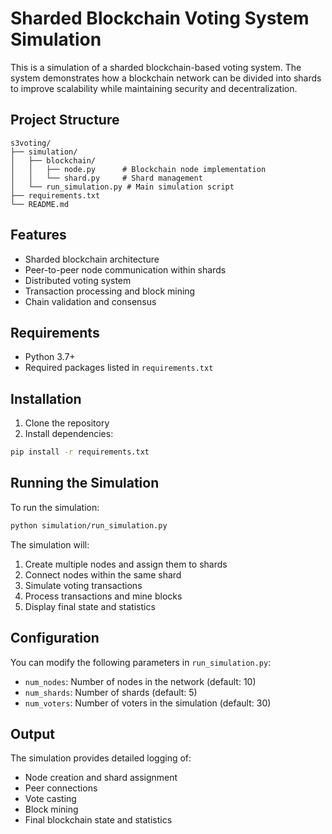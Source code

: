 # Sharded Blockchain Voting System Simulation

This is a simulation of a sharded blockchain-based voting system. The system demonstrates how a blockchain network can be divided into shards to improve scalability while maintaining security and decentralization.

## Project Structure

```
s3voting/
├── simulation/
│   ├── blockchain/
│   │   ├── node.py      # Blockchain node implementation
│   │   └── shard.py     # Shard management
│   └── run_simulation.py # Main simulation script
├── requirements.txt
└── README.md
```

## Features

- Sharded blockchain architecture
- Peer-to-peer node communication within shards
- Distributed voting system
- Transaction processing and block mining
- Chain validation and consensus

## Requirements

- Python 3.7+
- Required packages listed in `requirements.txt`

## Installation

1. Clone the repository
2. Install dependencies:
```bash
pip install -r requirements.txt
```

## Running the Simulation

To run the simulation:

```bash
python simulation/run_simulation.py
```

The simulation will:
1. Create multiple nodes and assign them to shards
2. Connect nodes within the same shard
3. Simulate voting transactions
4. Process transactions and mine blocks
5. Display final state and statistics

## Configuration

You can modify the following parameters in `run_simulation.py`:
- `num_nodes`: Number of nodes in the network (default: 10)
- `num_shards`: Number of shards (default: 5)
- `num_voters`: Number of voters in the simulation (default: 30)

## Output

The simulation provides detailed logging of:
- Node creation and shard assignment
- Peer connections
- Vote casting
- Block mining
- Final blockchain state and statistics 